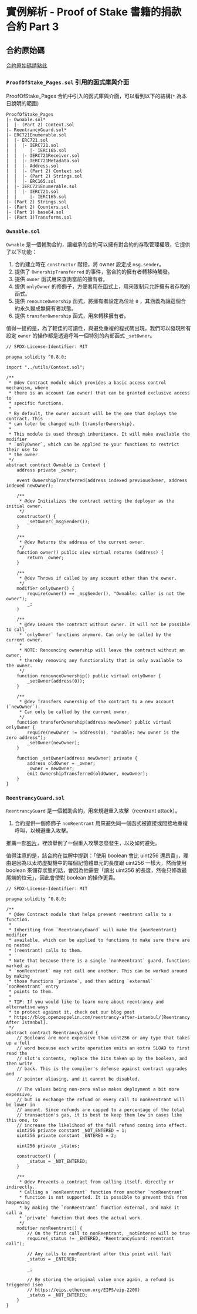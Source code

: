 # 實例解析 - Proof of Stake 書籍的捐款合約 Part 3

## 合約原始碼

[合約原始碼請點此](https://etherscan.io/address/0x5bf5bcc5362f88721167c1068b58c60cad075aac#code)

### `ProofOfStake_Pages.sol` 引用的函式庫與介面

ProofOfStake_Pages 合約中引入的函式庫與介面，可以看到以下的結構(`*` 為本日說明的範圍)

```solidity
ProofOfStake_Pages
|- Ownable.sol*
|  |- (Part 2) Context.sol
|- ReentrancyGuard.sol*
|- ERC721Enumerable.sol
|  |- ERC721.sol
|  |  |- IERC721.sol
|  |     |- IERC165.sol
|  |  |- IERC721Receiver.sol
|  |  |- IERC721Metadata.sol
|  |  |- Address.sol
|  |  |- (Part 2) Context.sol
|  |  |- (Part 2) Strings.sol
|  |  |- ERC165.sol
|  |- IERC721Enumerable.sol
|  |  |- IERC721.sol
|  |     |- IERC165.sol
|- (Part 2) Strings.sol
|- (Part 2) Counters.sol
|- (Part 1) base64.sol
|- (Part 1)Transforms.sol
```

### `Ownable.sol`

`Ownable` 是一個輔助合約，讓繼承的合約可以擁有對合約的存取管理權限，它提供了以下功能：
1. 合約建立時在 `constructor` 階段，將 owner 設定成 `msg.sender`。
2. 提供了 `OwnershipTransferred` 的事件，當合約的擁有者轉移時觸發。
3. 提供 `owner` 函式用來查詢當前的擁有者。
4. 提供 `onlyOwner` 的修飾子，方便套用在函式上，用來限制只允許擁有者存取的函式。
5. 提供 `renounceOwnership` 函式，將擁有者設定為位址 `0` ，其涵義為讓這個合約永久變成無擁有者狀態。
6. 提供 `transferOwnership` 函式，用來轉移擁有者。

值得一提的是，為了較佳的可讀性，與避免重複的程式碼出現，我們可以發現所有設定 `owner` 的操作都是透過呼叫一個特別的內部函式 `_setOwner`。


```solidity
// SPDX-License-Identifier: MIT

pragma solidity ^0.8.0;

import "../utils/Context.sol";

/**
 * @dev Contract module which provides a basic access control mechanism, where
 * there is an account (an owner) that can be granted exclusive access to
 * specific functions.
 *
 * By default, the owner account will be the one that deploys the contract. This
 * can later be changed with {transferOwnership}.
 *
 * This module is used through inheritance. It will make available the modifier
 * `onlyOwner`, which can be applied to your functions to restrict their use to
 * the owner.
 */
abstract contract Ownable is Context {
    address private _owner;

    event OwnershipTransferred(address indexed previousOwner, address indexed newOwner);

    /**
     * @dev Initializes the contract setting the deployer as the initial owner.
     */
    constructor() {
        _setOwner(_msgSender());
    }

    /**
     * @dev Returns the address of the current owner.
     */
    function owner() public view virtual returns (address) {
        return _owner;
    }

    /**
     * @dev Throws if called by any account other than the owner.
     */
    modifier onlyOwner() {
        require(owner() == _msgSender(), "Ownable: caller is not the owner");
        _;
    }

    /**
     * @dev Leaves the contract without owner. It will not be possible to call
     * `onlyOwner` functions anymore. Can only be called by the current owner.
     *
     * NOTE: Renouncing ownership will leave the contract without an owner,
     * thereby removing any functionality that is only available to the owner.
     */
    function renounceOwnership() public virtual onlyOwner {
        _setOwner(address(0));
    }

    /**
     * @dev Transfers ownership of the contract to a new account (`newOwner`).
     * Can only be called by the current owner.
     */
    function transferOwnership(address newOwner) public virtual onlyOwner {
        require(newOwner != address(0), "Ownable: new owner is the zero address");
        _setOwner(newOwner);
    }

    function _setOwner(address newOwner) private {
        address oldOwner = _owner;
        _owner = newOwner;
        emit OwnershipTransferred(oldOwner, newOwner);
    }
}
```

### `ReentrancyGuard.sol`

`ReentrancyGuard` 是一個輔助合約，用來規避重入攻擊（reentrant attack）。

1. 合約提供一個修飾子 `nonReentrant` 用來避免同一個函式被直接或間接地重複呼叫，以規避重入攻擊。

推薦一部[影片](https://www.youtube.com/watch?v=76So4jCysAQ)，裡頭舉例了一個重入攻擊怎麼發生，以及如何避免。

值得注意的是，該合約在註解中提到：「使用 boolean 會比 uint256 還昂貴」，理由是因為以太坊虛擬機中的每個記憶體單元的長度跟 uint256 一樣大，然而使用 boolean 來儲存狀態的話，會因為他需要「讀出 uint256 的長度，然後只修改最尾端的位元」，因此會使對 boolean 的操作更貴。

```solidity
// SPDX-License-Identifier: MIT

pragma solidity ^0.8.0;

/**
 * @dev Contract module that helps prevent reentrant calls to a function.
 *
 * Inheriting from `ReentrancyGuard` will make the {nonReentrant} modifier
 * available, which can be applied to functions to make sure there are no nested
 * (reentrant) calls to them.
 *
 * Note that because there is a single `nonReentrant` guard, functions marked as
 * `nonReentrant` may not call one another. This can be worked around by making
 * those functions `private`, and then adding `external` `nonReentrant` entry
 * points to them.
 *
 * TIP: If you would like to learn more about reentrancy and alternative ways
 * to protect against it, check out our blog post
 * https://blog.openzeppelin.com/reentrancy-after-istanbul/[Reentrancy After Istanbul].
 */
abstract contract ReentrancyGuard {
    // Booleans are more expensive than uint256 or any type that takes up a full
    // word because each write operation emits an extra SLOAD to first read the
    // slot's contents, replace the bits taken up by the boolean, and then write
    // back. This is the compiler's defense against contract upgrades and
    // pointer aliasing, and it cannot be disabled.

    // The values being non-zero value makes deployment a bit more expensive,
    // but in exchange the refund on every call to nonReentrant will be lower in
    // amount. Since refunds are capped to a percentage of the total
    // transaction's gas, it is best to keep them low in cases like this one, to
    // increase the likelihood of the full refund coming into effect.
    uint256 private constant _NOT_ENTERED = 1;
    uint256 private constant _ENTERED = 2;

    uint256 private _status;

    constructor() {
        _status = _NOT_ENTERED;
    }

    /**
     * @dev Prevents a contract from calling itself, directly or indirectly.
     * Calling a `nonReentrant` function from another `nonReentrant`
     * function is not supported. It is possible to prevent this from happening
     * by making the `nonReentrant` function external, and make it call a
     * `private` function that does the actual work.
     */
    modifier nonReentrant() {
        // On the first call to nonReentrant, _notEntered will be true
        require(_status != _ENTERED, "ReentrancyGuard: reentrant call");

        // Any calls to nonReentrant after this point will fail
        _status = _ENTERED;

        _;

        // By storing the original value once again, a refund is triggered (see
        // https://eips.ethereum.org/EIPS/eip-2200)
        _status = _NOT_ENTERED;
    }
}
```
